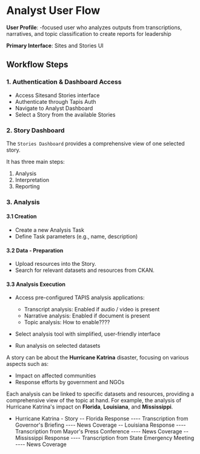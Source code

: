 # Analyst User Flow

**User Profile**: -focused user who analyzes outputs from transcriptions, narratives, and topic classification to create reports for leadership

**Primary Interface**: Sites and Stories UI

## Workflow Steps

### 1. Authentication & Dashboard Access

- Access Sitesand Stories interface
- Authenticate through Tapis Auth
- Navigate to Analyst Dashboard
- Select a Story from the available Stories

### 2. Story Dashboard

The `Stories Dashboard` provides a comprehensive view of one selected story.

It has three main steps:

1. Analysis
2. Interpretation
3. Reporting

### 3. Analysis

#### 3.1 Creation

- Create a new Analysis Task
- Define Task parameters (e.g., name, description)

#### 3.2 Data - Preparation

- Upload resources into the Story.
- Search for relevant datasets and resources from CKAN.

#### 3.3 Analysis Execution

- Access pre-configured TAPIS analysis applications:

  - Transcript analysis: Enabled if audio / video is present
  - Narrative analysis: Enabled if document is present
  - Topic analysis: How to enable????

- Select analysis tool with simplified, user-friendly interface
- Run analysis on selected datasets

A story can be about the **Hurricane Katrina** disaster, focusing on various aspects such as:

- Impact on affected communities
- Response efforts by government and NGOs

Each analysis can be linked to specific datasets and resources, providing a comprehensive view of the topic at hand.
For example, the analysis of Hurricane Katrina's impact on **Florida**, **Louisiana**, and **Mississippi**.

- Hurricane Katrina - Story
  -- Florida Response
  ---- Transcription from Governor's Briefing
  ---- News Coverage
  -- Louisiana Response
  ---- Transcription from Mayor's Press Conference
  ---- News Coverage
  -- Mississippi Response
  ---- Transcription from State Emergency Meeting
  ---- News Coverage
